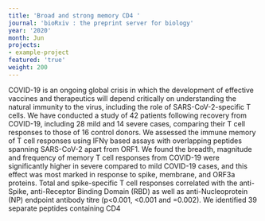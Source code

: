 ```yaml
---
title: 'Broad and strong memory CD4 '
journal: 'bioRxiv : the preprint server for biology'
year: '2020'
month: Jun
projects:
- example-project
featured: 'true'
weight: 200
---
```


COVID-19 is an ongoing global crisis in which the development of effective vaccines and therapeutics will depend critically on understanding the natural immunity to the virus, including the role of SARS-CoV-2-specific T cells. We have conducted a study of 42 patients following recovery from COVID-19, including 28 mild and 14 severe cases, comparing their T cell responses to those of 16 control donors. We assessed the immune memory of T cell responses using IFNγ based assays with overlapping peptides spanning SARS-CoV-2 apart from ORF1. We found the breadth, magnitude and frequency of memory T cell responses from COVID-19 were significantly higher in severe compared to mild COVID-19 cases, and this effect was most marked in response to spike, membrane, and ORF3a proteins. Total and spike-specific T cell responses correlated with the anti-Spike, anti-Receptor Binding Domain (RBD) as well as anti-Nucleoprotein (NP) endpoint antibody titre (p<0.001, <0.001 and =0.002). We identified 39 separate peptides containing CD4 
